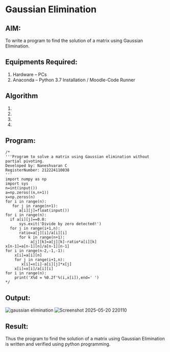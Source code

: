 # Gaussian Elimination

## AIM:
To write a program to find the solution of a matrix using Gaussian Elimination.

## Equipments Required:
1. Hardware – PCs
2. Anaconda – Python 3.7 Installation / Moodle-Code Runner

## Algorithm
1. 
2. 
3. 
4. 

## Program:
```
/*
'''Program to solve a matrix using Gaussian elimination without partial pivoting.
Developed by: Naneshvaran C
RegisterNumber: 212224110038
'''
import numpy as np
import sys
n=int(input())
a=np.zeros((n,n+1))
x=np.zeros(n)
for i in range(n):
   for j in range(n+1):
      a[i][j]=float(input())
for i in range(n):
  if a[i][j]==0.0:
      sys.exit('Divide by zero detected!')
  for j in range(i+1,n):
      ratio=a[j][i]/a[i][i]
      for k in range(n+1):
           a[j][k]=a[j][k]-ratio*a[i][k]
x[n-1]=a[n-1][n]/a[n-1][n-1]
for i in range(n-2,-1,-1):
    x[i]=a[i][n]
    for j in range(i+1,n):
       x[i]=x[i]-a[i][j]*x[j]
    x[i]=x[i]/a[i][i]
for i in range(n):
    print('X%d = %0.2f'%(i,x[i]),end=' ')
*/
```

## Output:
![gaussian elimination]()
![Screenshot 2025-05-20 220110](https://github.com/user-attachments/assets/fb72e75a-6841-4d42-926a-ace53b52ee52)


## Result:
Thus the program to find the solution of a matrix using Gaussian Elimination is written and verified using python programming.

